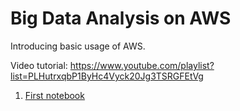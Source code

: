 # Big Data Analysis on AWS
Introducing basic usage of AWS. 

Video tutorial: https://www.youtube.com/playlist?list=PLHutrxqbP1ByHc4Vyck20Jg3TSRGFEtVg 

1. [First notebook](first-notebook.ipynb)
